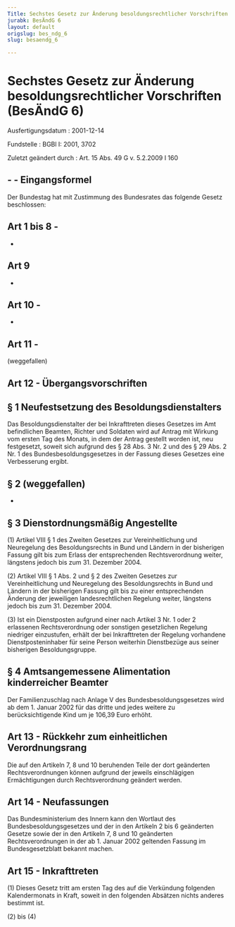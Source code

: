 ```yaml
---
Title: Sechstes Gesetz zur Änderung besoldungsrechtlicher Vorschriften
jurabk: BesÄndG 6
layout: default
origslug: bes_ndg_6
slug: besaendg_6

---
```


# Sechstes Gesetz zur Änderung besoldungsrechtlicher Vorschriften (BesÄndG 6)

Ausfertigungsdatum
:   2001-12-14

Fundstelle
:   BGBl I: 2001, 3702

Zuletzt geändert durch
:   Art. 15 Abs. 49 G v. 5.2.2009 I 160

## - - Eingangsformel

Der Bundestag hat mit Zustimmung des Bundesrates das folgende Gesetz
beschlossen:

## Art 1 bis 8 -

-

## Art 9

-

## Art 10 -

-

## Art 11 -

(weggefallen)

## Art 12 - Übergangsvorschriften

## § 1 Neufestsetzung des Besoldungsdienstalters

Das Besoldungsdienstalter der bei Inkrafttreten dieses Gesetzes im Amt
befindlichen Beamten, Richter und Soldaten wird auf Antrag mit Wirkung
vom ersten Tag des Monats, in dem der Antrag gestellt worden ist, neu
festgesetzt, soweit sich aufgrund des § 28 Abs. 3 Nr. 2 und des § 29
Abs. 2 Nr. 1 des Bundesbesoldungsgesetzes in der Fassung dieses
Gesetzes eine Verbesserung ergibt.

## § 2 (weggefallen)

-

## § 3 Dienstordnungsmäßig Angestellte

(1) Artikel VIII § 1 des Zweiten Gesetzes zur Vereinheitlichung und
Neuregelung des Besoldungsrechts in Bund und Ländern in der bisherigen
Fassung gilt bis zum Erlass der entsprechenden Rechtsverordnung
weiter, längstens jedoch bis zum 31. Dezember 2004.

(2) Artikel VIII § 1 Abs. 2 und § 2 des Zweiten Gesetzes zur
Vereinheitlichung und Neuregelung des Besoldungsrechts in Bund und
Ländern in der bisherigen Fassung gilt bis zu einer entsprechenden
Änderung der jeweiligen landesrechtlichen Regelung weiter, längstens
jedoch bis zum 31. Dezember 2004.

(3) Ist ein Dienstposten aufgrund einer nach Artikel 3 Nr. 1 oder 2
erlassenen Rechtsverordnung oder sonstigen gesetzlichen Regelung
niedriger einzustufen, erhält der bei Inkrafttreten der Regelung
vorhandene Dienstposteninhaber für seine Person weiterhin Dienstbezüge
aus seiner bisherigen Besoldungsgruppe.

## § 4 Amtsangemessene Alimentation kinderreicher Beamter

Der Familienzuschlag nach Anlage V des Bundesbesoldungsgesetzes wird
ab dem 1. Januar 2002 für das dritte und jedes weitere zu
berücksichtigende Kind um je 106,39 Euro erhöht.

## Art 13 - Rückkehr zum einheitlichen Verordnungsrang

Die auf den Artikeln 7, 8 und 10 beruhenden Teile der dort geänderten
Rechtsverordnungen können aufgrund der jeweils einschlägigen
Ermächtigungen durch Rechtsverordnung geändert werden.

## Art 14 - Neufassungen

Das Bundesministerium des Innern kann den Wortlaut des
Bundesbesoldungsgesetzes und der in den Artikeln 2 bis 6 geänderten
Gesetze sowie der in den Artikeln 7, 8 und 10 geänderten
Rechtsverordnungen in der ab 1. Januar 2002 geltenden Fassung im
Bundesgesetzblatt bekannt machen.

## Art 15 - Inkrafttreten

(1) Dieses Gesetz tritt am ersten Tag des auf die Verkündung folgenden
Kalendermonats in Kraft, soweit in den folgenden Absätzen nichts
anderes bestimmt ist.

(2) bis (4)

